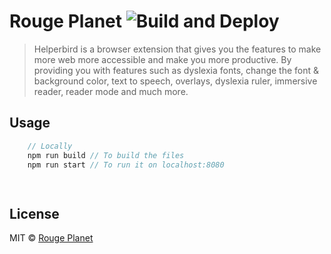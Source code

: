 # Rouge Planet  ![Build and Deploy](https://github.com/Rouge-Planet/website/workflows/Build%20and%20Deploy/badge.svg?branch=master)
> Helperbird is a browser extension that gives you the features to make more web more accessible and make you more productive. By providing you with features such as dyslexia fonts, change the font & background color, text to speech, overlays, dyslexia ruler, immersive reader, reader mode and much more.


## Usage

```js
    // Locally 
    npm run build // To build the files
    npm run start // To run it on localhost:8080

    
```

## License

MIT © [Rouge Planet](https://www.rougeplanet.com)
